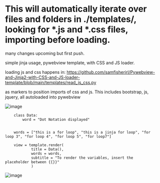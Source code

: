 # 
# This will automatically iterate over files and folders in ./templates/, looking for *.js and *.css files, importing before loading. 


many changes upcoming but first push. 

simple jinja usage, pywebview template, with CSS and JS loader. 

loading js and css happens in: https://github.com/samfisherirl/Pywebview-and-Jinja2-with-CSS-and-JS-loader-template/blob/main/templates/read_js_css.py

as markers to position imports of css and js. This includes bootstrap, js, jquery, all autoloaded into pywebview

![image](https://user-images.githubusercontent.com/98753696/220867172-ea626610-6b0c-49c0-8fd6-6e24a2c94e56.png)

        class Data:
            word = "Dot Notation displayed"


        words = ["this is a for loop", "this is a jinja for loop", "for loop 3", "for loop 4", "for loop 5", "for loop7"]

        view = template.render(
                title = Data(),
                words = words,
                subtitle = "To render the variables, insert the placeholder between {{}}"
                )

![image](https://user-images.githubusercontent.com/98753696/220905717-1330f53d-030f-4073-90fc-ed3cbe01c9ca.png)

 
